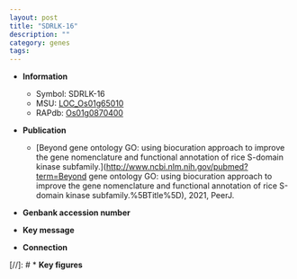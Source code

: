 ```yaml
---
layout: post
title: "SDRLK-16"
description: ""
category: genes
tags: 
---
```


* **Information**  
    + Symbol: SDRLK-16  
    + MSU: [LOC_Os01g65010](http://rice.uga.edu/cgi-bin/ORF_infopage.cgi?orf=LOC_Os01g65010)  
    + RAPdb: [Os01g0870400](https://rapdb.dna.affrc.go.jp/locus/?name=Os01g0870400)  

* **Publication**  
    + [Beyond gene ontology GO: using biocuration approach to improve the gene nomenclature and functional annotation of rice S-domain kinase subfamily.](http://www.ncbi.nlm.nih.gov/pubmed?term=Beyond gene ontology GO: using biocuration approach to improve the gene nomenclature and functional annotation of rice S-domain kinase subfamily.%5BTitle%5D), 2021, PeerJ.

* **Genbank accession number**  

* **Key message**  

* **Connection**  

[//]: # * **Key figures**  


